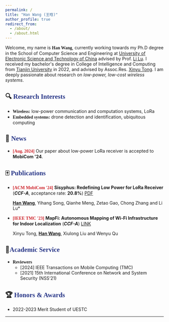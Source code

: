 ```yaml
---
permalink: /
title: "Han Wang (王晗)"
author_profile: true
redirect_from: 
  - /about/
  - /about.html
---
```


Welcome, my name is **<font face="Georgia">Han Wang</font>**, currently working towards my Ph.D degree in the School of Computer Science and Engineering at [University of Electronic Science and Technology of China](https://en.uestc.edu.cn/) advised by Prof. [Li Lu](https://www.en.scse.uestc.edu.cn/info/1085/2182.htm). I received my bachelor's degree in College of Intelligence and Computing from [Tianjin University](https://www.tju.edu.cn/english/index.htm) in 2022, and advised by Assoc.Res. [Xinyu Tong](http://cic.tju.edu.cn/faculty/tongxinyu/index.html). I am deeply passionate about research on *low-power, low-cost wireless systems*. 

## :mag: <font face="Century Gothic" color="283687">Research Interests</font>

- **<font face="Georgia">Wireless:</font>** low-power communication and computation systems, LoRa
- **<font face="Georgia">Embedded systems:</font>** drone detection and identification, ubiquitous computing 

## :mega: <font face="Century Gothic" color="283687">News</font>

- **<font color="CD2027" face="Georgia">[Aug. 2024]</font>** Our paper about low-power LoRa receiver is accepted to **MobiCom '24**.


## :mahjong: <font face="Century Gothic" color="283687">Publications</font>


- **<font color="CD2027" face="Georgia">[ACM MobiCom '24]</font>** **Sisyphus: Redefining Low Power for LoRa Receiver** (***CCF-A***, acceptance rate: **20.8%**) [PDF](\files\han_sisyphus_camera_ready.pdf)
  
   **<u>Han Wang</u>**, Yihang Song, Qianhe Meng, Zetao Gao, Chong Zhang and Li Lu*

  

- **<font color="CD2027" face="Georgia">[IEEE TMC '23]</font>** **MapFi: Autonomous Mapping of Wi-Fi Infrastructure for Indoor Localization** (***CCF-A***) [LINK](https://ieeexplore.ieee.org/abstract/document/9525195)
  
   Xinyu Tong, **<u>Han Wang</u>**, Xiulong Liu and Wenyu Qu 



## :memo: ​<font face="Century Gothic" color="283687">Academic Service</font>

- **<font face="Georgia">Reviewers</font>**
  - [2024] IEEE Transactions on Mobile Computing (TMC) 
  - [2021] 15th International Conference on Network and System Security (NSS‘21)



## :trophy: <font face="Century Gothic" color="283687">Honors & Awards</font>

- 2022-2023 Merit Student of UESTC

----

<script type='text/javascript' id='clustrmaps' src='//cdn.clustrmaps.com/map_v2.js?cl=ffffff&w=200&t=tt&d=tf6trRht7T5GWabkmifch2uaHHA47Ixj-cwebHXvmBk&co=283687&ct=ffffff&cmo=fa0303&cmn=20ba4c'></script>